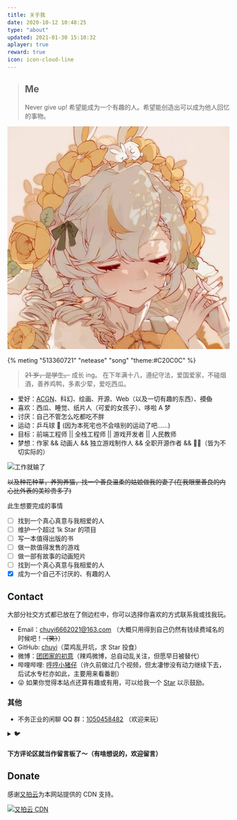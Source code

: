 ```yaml
---
title: 关于我
date: 2020-10-12 10:48:25
type: "about"
updated: 2021-01-30 15:10:32
aplayer: true
reward: true
icon: icon-cloud-line
---
```


> ## Me
>
> Never give up!
> 希望能成为一个有趣的人。希望能创造出可以成为他人回忆的事物。

<div class="text-center">
  <div class="site-author-avatar">
    <img src="/images/avatar.jpg" alt="portrait" title="ID : 初意">
  </div>
</div>

{% meting "513360721" "netease" "song" "theme:#C20C0C" %}

> ~~21 岁，是学生。~~ 成长 ing。
> 在下年满十八，遵纪守法，爱国爱家，不碰烟酒，善养鸡鸭，多素少荤，爱吃西瓜。

- 爱好：[ACGN](https://baike.baidu.com/item/ACGN)、科幻、绘画、开源、Web（以及一切有趣的东西）、~~摸鱼~~
- 喜欢：西瓜、睡觉、纸片人（可爱的女孩子）、哆啦 A 梦
- 讨厌：自己不管怎么吃都吃不胖
- 运动：乒乓球 🏓 (因为本死宅也不会啥别的运动了吧……)
- 目标：前端工程师 || 全栈工程师 || 游戏开发者 || 人民教师
- 梦想：作家 && 动画人 && 独立游戏制作人 && 全职开源作者 && 🦸‍♂️（皆为不切实际的）

![工作就输了](https://cdn.jsdelivr.net/gh/YunYouJun/cdn/img/meme/no-work.jpg)

~~以及种花种草，养狗养猫，找一个善良温柔的姑娘做我的妻子(在我眼里善良的内心比外表的美珍贵多了)~~

<summary>此生想要完成的事情</summary>

- [ ] 找到一个真心真意与我相爱的人
- [ ] 维护一个超过 1k Star 的项目
- [ ] 写一本值得出版的书
- [ ] 做一款值得发售的游戏
- [ ] 做一部有故事的动画短片
- [ ] 找到一个真心真意与我相爱的人
- [x] 成为一个自己不讨厌的、有趣的人

## Contact

大部分社交方式都已放在了侧边栏中，你可以选择你喜欢的方式联系我或找我玩。


- Email：<chuyi6662021@163.com> （大概只用得到自己仍然有钱续费域名的时候吧！~~（笑）~~）
- GitHub: [chuyi](https://github.com/showmaker-hub)（菜鸡乱开坑，求 Star 投食）
- 微博：[团团家的初意](https://weibo.com/u/5523451382)（辣鸡微博，总自动乱关注，但愿早日被替代）
- 哔哩哔哩: [哼哼小猪仔](https://space.bilibili.com/397577386)（许久前做过几个视频，但太凄惨没有动力继续下去，后试水专栏亦如此，主要用来看番剧）
- 😜 如果你觉得本站点还算有趣或有用，可以给我一个 [Star](https://github.com/showmaker-hub/hexo-blog) 以示鼓励。

<!-- - Bangumi: [云游君](http://bangumi.tv/user/yunyoujun) -->
<!-- - Telegram: [YunYouJun 云游君](https://t.me/YunYouJun)（可能回复得比较慢） -->
<!-- - Telegram Group: [自娱自乐](https://t.me/yunyoujun_group)（所以我为什么要整全套？？？） -->

### 其他

- 不务正业的闲聊 QQ 群：[1050458482](https://qm.qq.com/cgi-bin/qm/qr?k=kZJzggTTCf4SpvEQ8lXWoi5ZjhAx0ILZ&jump_from=webapi) （欢迎来玩）

<details>
<summary>🐦</summary>

- ~~原神、王者荣耀最近基本上都不玩了~~ 长草了

</details>

#### 下方评论区就当作留言板了～（有啥想说的，欢迎留言）

## Donate

感谢[又拍云](https://www.upyun.com/)为本网站提供的 CDN 支持。

[![又拍云 CDN](https://upyun.yunyoujun.cn/images/upyun-cdn-adsense.jpg)](https://www.upyun.com/league)

